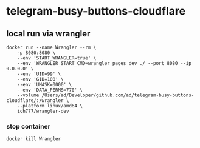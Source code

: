 # telegram-busy-buttons-cloudflare

## local run via wrangler

```
docker run --name Wrangler --rm \
    -p 8080:8080 \
    --env 'START_WRANGLER=true' \
    --env 'WRANGLER_START_CMD=wrangler pages dev ./ --port 8080 --ip 0.0.0.0' \
    --env 'UID=99' \
    --env 'GID=100' \
    --env 'UMASK=0000' \
    --env 'DATA_PERMS=770' \
    --volume /Users/ad/Developer/github.com/ad/telegram-busy-buttons-cloudflare/:/wrangler \
    --platform linux/amd64 \
    ich777/wrangler-dev
```

### stop container

```
docker kill Wrangler
```
